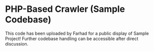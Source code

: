 # PHP-Based Crawler (Sample Codebase)
This code has been uploaded by Farhad for a public display of Sample Project! Further codebase handling can be accessible after direct discussion.
